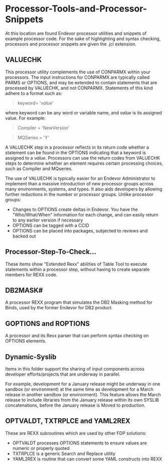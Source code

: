 # Processor-Tools-and-Processor-Snippets

At this location are found Endevor processor utilities and snippets of example processor code. For the sake of highlighting and syntax checking, processors and processor snippets are given the .jcl extension.

## VALUECHK

This processor utility complements the use of CONPARMX within your processors. The input instructions for CONPARMX are typically called PARMS or OPTIONS, and may be extended to contain statements that are processed by VALUECHK, and not CONPARMX. Statements of this kind adhere to a format such as:

>keyword= '_value_'

where keyword can be any word or variable name, and _value_ is its assigned value. For example:

>Compiler = 'NewVersion'

>MQSeries = 'Y'

A VALUECHK step in a processor reflects in its return code whether a statement can be found in the OPTIONS indicating that a keyword is assigned to a _value_. Processors can use the return codes from VALUECHK steps to determine whether an element requires certain processing choices, such as Compiler and MQseries.

The use of VALUECHK is typically easier for an Endevor Administrator to implement than a massive introduction of new processor groups across many environments, systems, and types. It also aids developers by allowing further reductions in the number or processor groups. Unlike processor groups:

  - Changes to OPTIONS create deltas in Endevor. You have the "Who/What/When" information for each change, and can easily return to any earlier version if necessary
  - OPTIONS can be tagged with a CCID
  - OPTIONS can be placed into packages, subjected to reviews and backed out


## Processor-Step-To-Check...

These items show "Extended Rexx" abilities of Table Tool to execute statements within a processor step, without having to create separate members for REXX code.

## DB2MASK#

A processor REXX program that simulates the DB2 Masking method for Binds, used by the former Endevor for DB2 product.

## GOPTIONS and ROPTIONS

A processor and its Rexx parser that can perform syntax checking on OPTIONS elements.


## Dynamic-Syslib

Items in this folder support the sharing of input components across developer efforts/projects that are underway in parallel.

For example, development for a January release might be underway in one sandbox (or environment) at the same time as development for a March release in another sandbox (or environment). This feature allows the March release to include libraries from the January release within its own SYSLIB concatenations, before the January release is Moved to production.

## OPTVALDT, TXTRPLCE and YAML2REX

These are REXX subroutines which are used by other FDP solutions:
 - OPTVALDT processes OPTIONS statements to ensure values are numeric or properly quoted
 - TXTRPLCE is a generic Search and Replace utility
 - YAML2REX is routine that can convert some YAML constructs into REXX
